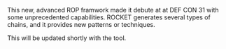 This new, advanced ROP framwork made it debute at at DEF CON 31 with some unprecedented capabilities. ROCKET generates several types of chains, and it provides new patterns or techniques.

This will be updated shortly with the tool.
